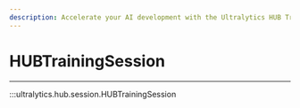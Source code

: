 ```yaml
---
description: Accelerate your AI development with the Ultralytics HUB Training Session. High-performance training of object detection models.
---
```


# HUBTrainingSession
---
:::ultralytics.hub.session.HUBTrainingSession
<br><br>